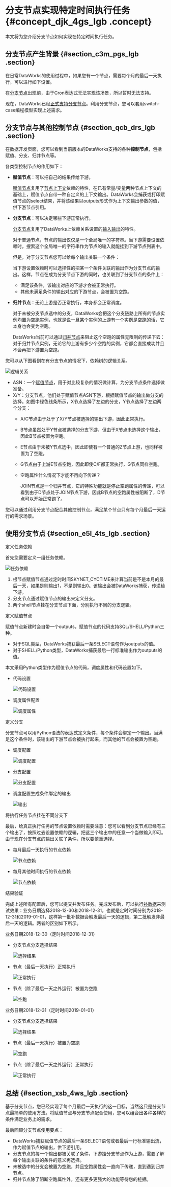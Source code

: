# 分支节点实现特定时间执行任务 {#concept_djk_4gs_lgb .concept}

本文将为您介绍分支节点如何实现在特定时间执行任务。

## 分支节点产生背景 {#section_c3m_pgs_lgb .section}

在日常DataWorks的使用过程中，如果您有一个节点，需要每个月的最后一天执行，可以进行如下设置。

在[分支节点](../../../../intl.zh-CN/使用指南/数据开发/节点类型/分支节点.md#)出现前，由于Cron表达式无法实现该场景，所以暂时无法支持。

现在，DataWorks已经[正式支持分支节点](../../../../intl.zh-CN/产品简介/版本历史.md#)。利用分支节点，您可以套用switch-case编程模型实现上述需求。

## 分支节点与其他控制节点 {#section_qcb_drs_lgb .section}

在数据开发页面，您可以看到当前版本的DataWorks支持的各种**控制节点**，包括赋值、分支、归并节点等。

各类型控制节点的作用如下：

-   **赋值节点**：可以把自己的结果传给下游。

    [赋值节点](../../../../intl.zh-CN/使用指南/数据开发/节点类型/赋值节点.md#)复用了[节点上下文](../../../../intl.zh-CN/使用指南/数据开发/调度配置/节点上下文.md#)依赖的特性，在已有常量/变量两种节点上下文的基础上，赋值节点自带一种自定义的上下文输出。DataWorks会捕获或打印赋值节点的select结果，并将该结果以outputs形式作为上下文输出参数的值，供下游节点引用。

-   **分支节点**：可以决定哪些下游正常执行。

    [分支节点](../../../../intl.zh-CN/使用指南/数据开发/节点类型/分支节点.md#)复用了DataWorks上依赖关系设置的[输入输出](../../../../intl.zh-CN/使用指南/数据开发/调度配置/依赖关系.md#)的特性。

    对于普通节点，节点的输出仅仅是一个全局唯一的字符串。当下游需要设置依赖时，搜索这个全局唯一的字符串作为节点的输入就能挂到下游节点列表中。

    但是，对于分支节点您可以给每个输出关联一个条件：

    当下游设置依赖时可以选择性的把某一个条件关联的输出作为分支节点的输出。这样，节点在成为分支节点下游的同时，也关联到了分支节点的条件上：

    -   满足该条件，该输出对应的下游才会被正常执行。
    -   其他未满足条件的输出对应的下游节点，会被置为空跑。
-   **归并节点**：无论上游是否正常执行，本身都会正常调度。

    对于未被分支节点选中的分支，DataWorks会把这个分支链路上所有的节点实例均置为空跑实例，也就是说一旦某个实例的上游有一个实例是空跑的话，它本身也会变为空跑。

    DataWorks当前可以通过[归并节点](../../../../intl.zh-CN/使用指南/数据开发/节点类型/归并节点.md#)来阻止这个空跑的属性无限制的传递下去：对于归并节点实例，无论它的上游有多少个空跑的实例，它都会直接成功并且不会再把下游置为空跑。


您可以从下图看到在有分支节点的情况下，依赖树的逻辑关系。

![逻辑关系](http://static-aliyun-doc.oss-cn-hangzhou.aliyuncs.com/assets/img/103578/156378319737237_zh-CN.png)

-   ASN：一个[赋值节点](../../../../intl.zh-CN/使用指南/数据开发/节点类型/赋值节点.md#)，用于对比较复杂的情况做计算，为分支节点条件选择做准备。
-   X/Y：分支节点，他们处于赋值节点ASN下游，根据赋值节点的输出做分支的选择。如图中绿色线条所示，X节点选择了左边的分支，Y节点选择了左边两个分支：
    -   A/C节点由于处于了X/Y节点被选择的输出下游，因此正常执行。
    -   B节点虽然处于Y节点被选择的分支下游，但由于X节点未选择这个输出，因此B节点被置为空跑。
    -   E节点由于未被Y节点选中，因此即使有一个普通的Z节点上游，也同样被置为了空跑。
    -   G节点由于上游E节点空跑，因此即使C/F都正常执行，G节点同样空跑。
    -   空跑属性什么情况下才能不再向下传递？

        JOIN节点是一个归并节点，它的特殊功能就是停止空跑属性的传递，可以看到由于D节点处于JOIN节点下游，因此B节点的空跑属性被阻断了，D节点可以开始正常跑了。


您可以通过利用分支节点配合其他控制节点，满足某个节点只有每个月最后一天运行的需求场景。

## 使用分支节点 {#section_e5l_4ts_lgb .section}

定义任务依赖

首先您需要定义一组任务依赖。

![任务依赖](http://static-aliyun-doc.oss-cn-hangzhou.aliyuncs.com/assets/img/103578/156378319837238_zh-CN.png)

1.  根节点赋值节点通过定时时间SKYNET\_CYCTIME来计算当前是不是本月的最后一天，如果是则输出1，不是则输出0。该输出会被DataWorks捕获，传递给下游。
2.  分支节点通过赋值节点的输出来定义分支。
3.  两个shell节点挂在分支节点下面，分别执行不同的分支逻辑。

定义赋值节点

赋值节点新建时会自带一个outputs，赋值节点的代码支持SQL/SHELL/Python三种。

-   对于SQL类型，DataWorks捕获最后一条SELECT语句作为outputs的值。
-   对于SHELL/Python类型，DataWorks捕获最后一行标准输出作为outputs的值。

本文采用Python类型作为赋值节点的代码，调度属性和代码设置如下。

-   代码设置

    ![代码设置](http://static-aliyun-doc.oss-cn-hangzhou.aliyuncs.com/assets/img/103578/156378319837241_zh-CN.png)

-   调度属性配置

    ![调度属性](http://static-aliyun-doc.oss-cn-hangzhou.aliyuncs.com/assets/img/103578/156378319837242_zh-CN.png)


定义分支

分支节点可以用Python语法的表达式定义条件，每个条件会绑定一个输出。当满足这个条件时，该输出的下游节点会被执行起来，而其他的节点会被置为空跑。

-   调度配置

    ![调度配置](http://static-aliyun-doc.oss-cn-hangzhou.aliyuncs.com/assets/img/103578/156378319937243_zh-CN.png)

-   分支配置

    ![分支配置](http://static-aliyun-doc.oss-cn-hangzhou.aliyuncs.com/assets/img/103578/156378319937244_zh-CN.png)

-   调度配置生成条件绑定的输出

    ![输出](http://static-aliyun-doc.oss-cn-hangzhou.aliyuncs.com/assets/img/103578/156378319937245_zh-CN.png)


将执行任务节点挂在不同分支下

最后，给真正执行任务的节点设置依赖时需要注意：您可以看到分支节点已经有三个输出了，按照过去设置依赖的逻辑，把这三个输出中的任意一个当做输入即可。由于现在分支节点的输出关联了条件，所以要慎重选择。

-   每月最后一天执行的节点依赖

    ![节点依赖](http://static-aliyun-doc.oss-cn-hangzhou.aliyuncs.com/assets/img/103578/156378320037246_zh-CN.png)

-   每月其他时间执行的节点依赖

    ![节点依赖](http://static-aliyun-doc.oss-cn-hangzhou.aliyuncs.com/assets/img/103578/156378320037247_zh-CN.png)


结果验证

完成上述所有配置后，您可以提交并发布任务。完成发布后，可以执行[补数据](../../../../intl.zh-CN/使用指南/运维中心/任务运维/补数据实例.md#)来测试效果：业务日期选择2018-12-30和2018-12-31，也就是定时时间分别为2018-12-31和2019-01-01，这样第一批补数据会触发最后一天的逻辑，第二批触发非最后一天的逻辑。两者的区别如下所示。

业务日期2018-12-30（定时时间2018-12-31）

-   分支节点分支选择结果

    ![选择结果](http://static-aliyun-doc.oss-cn-hangzhou.aliyuncs.com/assets/img/103578/156378320037248_zh-CN.png)

-   节点（最后一天执行）正常执行

    ![正常执行](http://static-aliyun-doc.oss-cn-hangzhou.aliyuncs.com/assets/img/103578/156378320137249_zh-CN.png)

-   节点（除了最后一天之外运行）被置为空跑

    ![空跑](http://static-aliyun-doc.oss-cn-hangzhou.aliyuncs.com/assets/img/103578/156378320137250_zh-CN.png)


业务日期2018-12-31（定时时间2019-01-01）

-   分支节点分支选择结果

    ![选择结果](http://static-aliyun-doc.oss-cn-hangzhou.aliyuncs.com/assets/img/103578/156378320137252_zh-CN.png)

-   节点（最后一天执行）被置为空跑

    ![空跑](http://static-aliyun-doc.oss-cn-hangzhou.aliyuncs.com/assets/img/103578/156378320137253_zh-CN.png)

-   节点（除了最后一天之外运行）正常执行

    ![正常执行](http://static-aliyun-doc.oss-cn-hangzhou.aliyuncs.com/assets/img/103578/156378320237257_zh-CN.png)


## 总结 {#section_xsb_4ws_lgb .section}

基于分支节点，您已经实现了每个月最后一天执行的这一目标，当然这只是分支节点最简单的使用方法。将赋值节点与分支节点配合使用，您可以组合出各种各样的条件满足业务上的需求。

最后回顾分支节点使用要点：

-   DataWorks捕获赋值节点的最后一条SELECT语句或者最后一行标准输出流，作为赋值节点的输出，供下游引用。
-   分支节点的每一个输出都被关联了条件，下游挂分支节点作为上游，需要了解每个输出关联的条件的意义再选择。
-   未被选中的分支会被置为空跑，并且空跑属性会一直向下传递，直到遇到归并节点。
-   归并节点除了阻断空跑属性外，还有更多更强大的功能等待您的挖掘。

